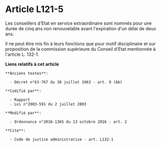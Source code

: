 # Article L121-5

Les conseillers d'Etat en service extraordinaire sont nommés pour une durée de cinq ans non renouvelable avant l'expiration
d'un délai de deux ans. 

Il ne peut être mis fin à leurs fonctions que pour motif disciplinaire et sur proposition de la commission supérieure du
Conseil d'Etat mentionnée à l'article L. 132-1.

**Liens relatifs à cet article**

	**Anciens textes**:

	  - Décret n°63-767 du 30 juillet 1963 - art. 9 (Ab)

	**Codifié par**:

	  - Rapport
	  - Loi n°2003-591 du 2 juillet 2003

	**Modifié par**:

	  - Ordonnance n°2016-1365 du 13 octobre 2016 - art. 2

	**Cite**:

	  - Code de justice administrative - art. L132-1
